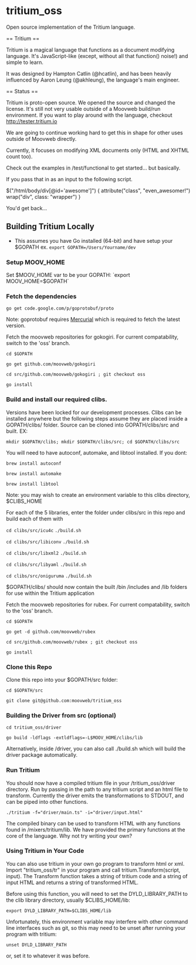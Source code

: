 tritium_oss
===========

Open source implementation of the Tritium language.

== Tritium ==

Tritium is a magical language that functions as a document modifying language.
It's JavaScript-like (except, without all that function() noise!) and simple to
learn.

It was designed by Hampton Catlin (@hcatlin), and has been heavily influenced
by Aaron Leung (@akhleung), the language's main engineer.

== Status ==

Tritium is proto-open source. We opened the source and changed the license.
It's still not very usable outside of a Moovweb build/run environment. If you
want to play around with the language, checkout http://tester.tritium.io

We are going to continue working hard to get this in shape for other uses outside
of Moovweb directly.

Currently, it focuses on modifying XML documents only (HTML and XHTML count too).

Check out the examples in /test/functional to get started... but basically.

  <html>
    <body>
      <div id="awesome" />
    </body>
  </html>

If you pass that in as an input to the following script.

  $("/html/body/div[@id='awesome']") {
    attribute("class", "even_awesomer!")
    wrap("div", class: "wrapper")
  }

You'd get back...

  <html>
    <body>
      <div class="wrapper">
        <div id="awesome" class="even_awesomer!"/>
      </div>
    </body>
  </html>


## Building Tritium Locally

* This assumes you have Go installed (64-bit) and have setup your $GOPATH
ex. `export GOPATH=/Users/Yourname/dev`

### Setup MOOV_HOME

Set $MOOV_HOME var to be your GOPATH:
`export MOOV_HOME=$GOPATH`

### Fetch the dependencies

`go get code.google.com/p/goprotobuf/proto`

Note: goprotobuf requires [Mercurial](http://mercurial.selenic.com/) which is required to fetch the latest version.

Fetch the moovweb repositories for gokogiri.
For current compatability, switch to the 'oss' branch.

`cd $GOPATH`

`go get github.com/moovweb/gokogiri`

`cd src/github.com/moovweb/gokogiri ; git checkout oss`

`go install`

### Build and install our required clibs.

Versions have been locked for our development processes. Clibs can be installed anywhere but the following steps assume they are placed inside a GOPATH/clibs/ folder. Source can be cloned into GOPATH/clibs/src and built. EX:

`mkdir $GOPATH/clibs; mkdir $GOPATH/clibs/src; cd $GOPATH/clibs/src`

You will need to have autoconf, automake, and libtool installed. If you dont:

`brew install autoconf`

`brew install automake`

`brew install libtool`

Note: you may wish to create an environment variable to this clibs directory, $CLIBS_HOME

For each of the 5 libraries, enter the folder under clibs/src in this repo and build each of them with

`cd clibs/src/icu4c`
`./build.sh`

`cd clibs/src/libiconv`
`./build.sh`

`cd clibs/src/libxml2`
`./build.sh`

`cd clibs/src/libyaml`
`./build.sh`

`cd clibs/src/oniguruma`
`./build.sh`

$GOPATH/clibs/ should now contain the built /bin /includes and /lib folders for use within the Tritium application

Fetch the moovweb repositories for rubex.
For current compatability, switch to the 'oss' branch.

`cd $GOPATH`

`go get -d github.com/moovweb/rubex`

`cd src/github.com/moovweb/rubex ; git checkout oss`

`go install`


### Clone this Repo

Clone this repo into your $GOPATH/src folder:

`cd $GOPATH/src`

`git clone git@github.com:moovweb/tritium_oss`


### Building the Driver from src (optional)

`cd tritium_oss/driver`

`go build -ldflags -extldflags=-L$MOOV_HOME/clibs/lib`

Alternatively, inside /driver, you can also call ./build.sh which will build the driver package automatically.

### Run Tritium

You should now have a compiled tritium file in your /tritium_oss/driver directory. Run by passing in the path to any tritium script and an html file to transform. Currently the driver emits the transformations to STDOUT, and can be piped into other functions.

`./tritium -f="driver/main.ts" -i="driver/input.html"`

The compiled binary can be used to transform HTML with any functions found in /mixers/tritium/lib. We have provided the primary functions at the core of the language. Why not try writing your own?


### Using Tritium in Your Code

You can also use tritium in your own go program to transform html or xml. Import "tritium_oss/tr" in your program and call tritium.Transform(script, input). The Transform function takes a string of tritium code and a string of input HTML and returns a string of transformed HTML.

Before using this function, you will need to set the DYLD_LIBRARY_PATH to the clib library directory, usually $CLIBS_HOME/lib:

`export DYLD_LIBRARY_PATH=$CLIBS_HOME/lib`

Unfortunately, this environment variable may interfere with other command line interfaces such as git, so this may need to be unset after running your program with tritium:

`unset DYLD_LIBRARY_PATH`

or, set it to whatever it was before.



